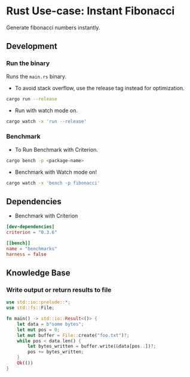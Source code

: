 # Rust Use-case: Instant Fibonacci

Generate fibonacci numbers instantly.

## Development

### Run the binary

Runs the `main.rs` binary.

- To avoid stack overflow, use the release tag instead for optimization.

```sh
cargo run --release
```

- Run with watch mode on.

```sh
cargo watch -x 'run --release'
```

### Benchmark

- To Run Benchmark with Criterion.

```sh
cargo bench -p <package-name>
```

- Benchmark with Watch mode on!

```sh
cargo watch -x 'bench -p fibonacci'
```

## Dependencies

- Benchmark with Criterion

```toml
[dev-dependencies]
criterion = "0.3.6"

[[bench]]
name = "benchmarks"
harness = false
```

## Knowledge Base

### Write output or return results to file

```rs
use std::io::prelude::*;
use std::fs::File;

fn main() -> std::io::Result<()> {
    let data = b"some bytes";
    let mut pos = 0;
    let mut buffer = File::create("foo.txt")?;
    while pos < data.len() {
        let bytes_written = buffer.write(&data[pos..])?;
        pos += bytes_written;
    }
    Ok(())
}
```
